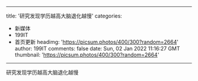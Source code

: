 
---
title: '研究发现学历越高大脑退化越慢'
categories: 
 - 新媒体
 - 199IT
 - 首页更新
headimg: 'https://picsum.photos/400/300?random=2664'
author: 199IT
comments: false
date: Sun, 02 Jan 2022 11:16:27 GMT
thumbnail: 'https://picsum.photos/400/300?random=2664'
---

<div>   
研究发现学历越高大脑退化越慢  
</div>
            
